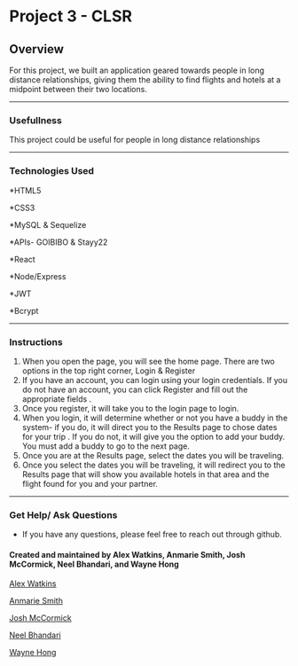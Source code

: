 # Project 3 - CLSR

## Overview
For this project, we built an application geared towards people in long distance relationships, giving them the ability to find flights and hotels at a midpoint between their two locations.
- - - 
### Usefullness 
This project could be useful for people in long distance relationships
- - - 
### Technologies Used
*HTML5

*CSS3

*MySQL & Sequelize

*APIs- GOIBIBO & Stayy22

*React

*Node/Express

*JWT

*Bcrypt
- - - 
### Instructions
1. When you open the page, you will see the home page. There are two options in the top right corner, Login  & Register
3. If you have an account, you can login using your login credentials. If you do not have an account, you can click Register and fill out the appropriate fields . 
4. Once you register, it will take you to the login page to login. 
5. When you login, it will determine whether or not you have a buddy in the system- if you do, it will direct you to the Results page to chose dates for your trip . If you do not, it will give you the option to add your buddy. You must add a buddy to go to the next page. 
6. Once you are at the Results page, select the dates you will be traveling. 
7. Once you select the dates you will be traveling, it will redirect you to the Results page that will show you available hotels in that area and the flight found for you and your partner. 
- - - 
### Get Help/ Ask Questions
* If you have any questions, please feel free to reach out through github.
#### Created and maintained by Alex Watkins, Anmarie Smith, Josh McCormick, Neel Bhandari, and Wayne Hong 
[Alex Watkins](https://afw821.github.io/Portfolio-Website/)

[Anmarie Smith](https://anmariesmith.github.io/AboutMe/)

[Josh McCormick](https://jtmccormick18.github.io/)

[Neel Bhandari](https://neelbhandari.me)

[Wayne Hong](https://sukjunehong.com/)

